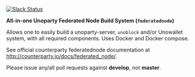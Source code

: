 [![Slack Status](http://slack.unoparty.io/badge.svg)](http://slack.unoparty.io)

**All-in-one Unoparty Federated Node Build System (`federatednode`)**

Allows one to easily build a unoparty-server, `unoblock` and/or Unowallet system, with all required components. Uses Docker and Docker compose.

See official counterparty federatednode documentation at <http://counterparty.io/docs/federated_node/>.

Please issue any/all pull requests against **develop**, not **master**.
